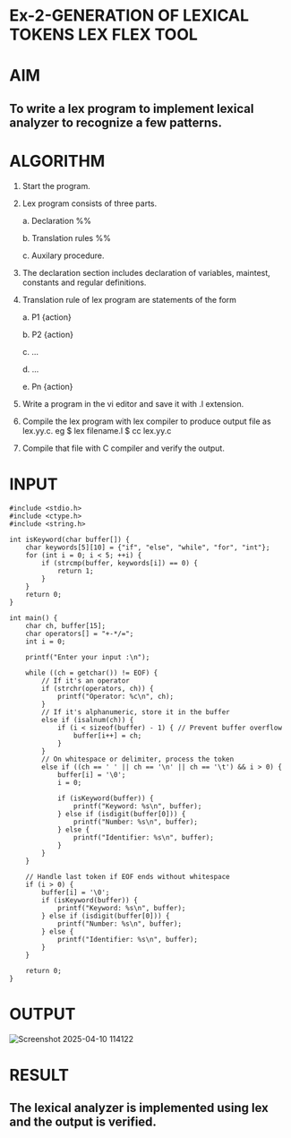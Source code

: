 # Ex-2-GENERATION OF LEXICAL TOKENS LEX FLEX TOOL
# AIM
## To write a lex program to implement lexical analyzer to recognize a few patterns.
# ALGORITHM

1.	Start the program.

2.	Lex program consists of three parts.

     a.	Declaration %%

     b.	Translation rules %%

     c.	Auxilary procedure.

3.	The declaration section includes declaration of variables, maintest, constants and regular definitions.
4.	Translation rule of lex program are statements of the form

    a.	P1 {action}

    b.	P2 {action}

    c.	…

    d.	…

    e.	Pn {action}

5.	Write a program in the vi editor and save it with .l extension.

6.	Compile the lex program with lex compiler to produce output file as lex.yy.c. eg $ lex filename.l $ cc lex.yy.c
7.	Compile that file with C compiler and verify the output.

# INPUT
```
#include <stdio.h>
#include <ctype.h>
#include <string.h>

int isKeyword(char buffer[]) {
    char keywords[5][10] = {"if", "else", "while", "for", "int"};
    for (int i = 0; i < 5; ++i) {
        if (strcmp(buffer, keywords[i]) == 0) {
            return 1;
        }
    }
    return 0;
}

int main() {
    char ch, buffer[15];
    char operators[] = "+-*/=";
    int i = 0;

    printf("Enter your input :\n");

    while ((ch = getchar()) != EOF) {
        // If it's an operator
        if (strchr(operators, ch)) {
            printf("Operator: %c\n", ch);
        }
        // If it's alphanumeric, store it in the buffer
        else if (isalnum(ch)) {
            if (i < sizeof(buffer) - 1) { // Prevent buffer overflow
                buffer[i++] = ch;
            }
        }
        // On whitespace or delimiter, process the token
        else if ((ch == ' ' || ch == '\n' || ch == '\t') && i > 0) {
            buffer[i] = '\0';
            i = 0;

            if (isKeyword(buffer)) {
                printf("Keyword: %s\n", buffer);
            } else if (isdigit(buffer[0])) {
                printf("Number: %s\n", buffer);
            } else {
                printf("Identifier: %s\n", buffer);
            }
        }
    }

    // Handle last token if EOF ends without whitespace
    if (i > 0) {
        buffer[i] = '\0';
        if (isKeyword(buffer)) {
            printf("Keyword: %s\n", buffer);
        } else if (isdigit(buffer[0])) {
            printf("Number: %s\n", buffer);
        } else {
            printf("Identifier: %s\n", buffer);
        }
    }

    return 0;
}
```
# OUTPUT
![Screenshot 2025-04-10 114122](https://github.com/user-attachments/assets/00d839a9-6a7f-442c-8e20-f47b8bccf8d8)

# RESULT
## The lexical analyzer is implemented using lex and the output is verified.
